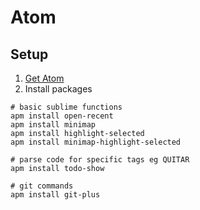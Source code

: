 # Atom
## Setup

1. [Get Atom](https://atom.io/)
2. Install packages

```
# basic sublime functions
apm install open-recent
apm install minimap
apm install highlight-selected
apm install minimap-highlight-selected

# parse code for specific tags eg QUITAR
apm install todo-show

# git commands
apm install git-plus
```

